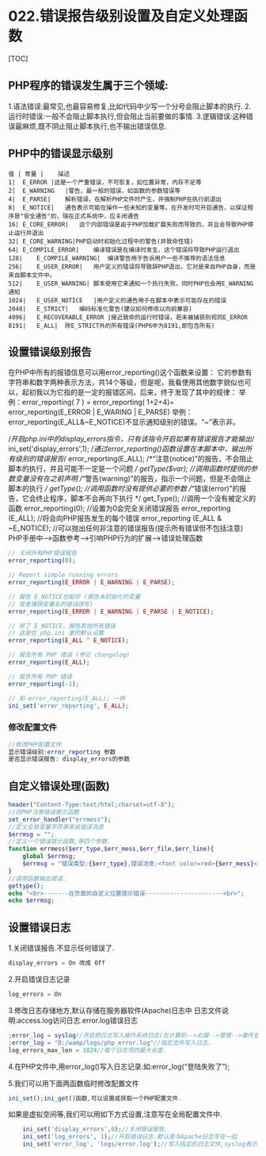 # 022.错误报告级别设置及自定义处理函数
[TOC]

## PHP程序的错误发生属于三个领域:
1.语法错误:最常见,也最容易修复,比如代码中少写一个分号会阻止脚本的执行.
2.运行时错误:一般不会阻止脚本执行,但会阻止当前要做的事情.
3.逻辑错误:这种错误最麻烦,既不阴止阻止脚本执行,也不输出错误信息.

## PHP中的错误显示级别
```table
值 |	常量 |	描述
1|	E_ERROR	|这是一个严重错误，不可恢复，如位置异常，内存不足等
2|	E_WARNING	|警告，最一般的错误，如函数的参数错误等
4|	E_PARSE|	解析错误，在解析PHP文件时产生，并强制PHP在执行前退出
8|	E_NOTICE|	通告表示可能在操作一些未知的变量等。在开发时可开启通告，以保证程序是"安全通告"的，瑞在正式系统中，应关闭通告
16|	E_CORE_ERROR|	这个内部错误是由于PHP加载扩展失败而导致的，并且会导致PHP停止运行并退出
32|	E_CORE_WARNING|PHP启动时初始化过程中的警告(非致命性错)
64|	E_COMPILE_ERROR|	编译错误是在编译时发生，这个错误将导致PHP运行退出
128|	E_COMPILE_WARNING|	编译警告用于告诉用户一些不推荐的语法信息
256|	E_USER_ERROR|	用户定义的错误将导致辞PHP退出，它对是来自PHP自身，而是来自脚本文件中。
512|	E_USER_WARNING|	脚本使用它来通知一个执行失败，同时PHP也会用E_WARNING通知
1024|	E_USER_NOTICE	|用户定义的通告用于在脚本中表示可能存在的错误
2048|	E_STRICT|	编码标准化警告(建议如何修改以向前兼容)
4096|	E_RECOVERABLE_ERROR	|接近致命的运行时错误，若未被捕获则视同E_ERROR
8191|	E_ALL|	除E_STRICT外的所有错误(PHP6中为8191,即包含所有)
```
## 设置错误级别报告
在PHP中所有的报错信息可以用error_reporting()这个函数来设置：
它的参数有字符串和数字两种表示方法，共14个等级，但是呢，我看使用其他数字貌似也可以，起初我以为它指的是一定的报错区间，后来，终于发现了其中的规律：
举例：error_reporting( 7 ) = error_reporting( 1+2+4)= error_reporting(E_ERROR | E_WARING | E_PARSE)
举例：error_reporting(E_ALL&~E_NOTICE)不显示通知级别的错误。“~”表示非。

/*开启php.ini中的display_errors指令，只有该指令开启如果有错误报告才能输出*/
ini_set('display_errors',1); 
/*通过error_reporting()函数设置在本脚本中，输出所有级别的错误报告*/
error_reporting(E_ALL);
/*“注意(notice)”的报告，不会阻止脚本的执行，并且可能不一定是一个问题 */
getType($var);             //调用函数时提供的参数变量没有在之前声明
/*“警告(warning)”的报告，指示一个问题，但是不会阻止脚本的执行 */
getType();                 //调用函数时没有提供必要的参数
/*“错误(error)”的报告，它会终止程序，脚本不会再向下执行 */
get_Type();                //调用一个没有被定义的函数
error_reporting(0);                    //设置为0会完全关闭错误报告
error_reporting (E_ALL);               //将会向PHP报告发生的每个错误
error_reporting (E_ALL & ~E_NOTICE); //可以抛出任何非注意的错误报告(提示所有错误但不包括注意)
PHP手册中-->函数参考-->引响PHP行为的扩展-->错误处理函数
```php
// 关闭所有PHP错误报告
error_reporting(0);

// Report simple running errors
error_reporting(E_ERROR | E_WARNING | E_PARSE);

// 报告 E_NOTICE也挺好 (报告未初始化的变量
// 或者捕获变量名的错误拼写)
error_reporting(E_ERROR | E_WARNING | E_PARSE | E_NOTICE);

// 除了 E_NOTICE，报告其他所有错误
// 这是在 php.ini 里的默认设置
error_reporting(E_ALL ^ E_NOTICE);

// 报告所有 PHP 错误 (参见 changelog)
error_reporting(E_ALL);

// 报告所有 PHP 错误
error_reporting(-1);

// 和 error_reporting(E_ALL); 一样
ini_set('error_reporting', E_ALL);
```
### 修改配置文件
```php
//修改PHP配置文件
显示错误级别:error_reporting 参数
是否显示错误报告: display_errors的参数
```
##  自定义错误处理(函数)
```php
header("Content-Type:text/html;charset=utf-8");
//向PHP注册错误提示函数
set_error_handler("errmess");
//定义全局变量字符串来装错误消息
$errmsg = "";
//定义一个错误提示函数,带四个参数.
function errmess($err_type,$err_mess,$err_file,$err_line){
	global $errmsg;
	$errmsg = "错误类型:{$err_type},错误消息:<font color=red>{$err_mess}</font>,在文件:{$err_file}第{$err_line}行中<br>";
}
//调用函数输出错误.
gettype();
echo "<br>-------在页面的自定义位置提示错误----------------------<br>";
echo $errmsg;
```
## 设置错误日志
1.关闭错误报告.不显示任何错误了.
```php
display_errors = On 改成 Off
```

2.开启错误日志记录
```php
log_errors = On
```

3.修改日志存储地方,默认存储在服务器软件(Apache)日志中
日志文件说明:access.log访问日志.error.log错误日志
```php
;error_log = syslog//开启把日志写入操作系统日志(在计算机-->右键-->管理-->事件查看器-->WINDOWS日志-->应用程序中)查看详情
;error_log = "D:/wamp/logs/php_error.log"//指定文件写入日志.
log_errors_max_len = 1024//每个日志项的最大长度.
```

4.在PHP文件中,用error_log()写入日志记录.如:error_log(“登陆失败了”);

5.我们可以用下面两函数临时修改配置文件
```php
ini_set();ini_get()函数,可以设置或获取一个PHP配置文件.
```

如果是虚拟空间等,我们可以用如下方式设置,注意写在全局配置文件中.
```php
	ini_set('display_errors',0);//关闭错误报告.
	ini_set('log_errors', 1);//开启错误日志.默认是与Apache日志写在一起
	ini_set('error_log', 'logs/error.log');//写入指定的日志文件,syslog表示写入操作系统的日志.
```
